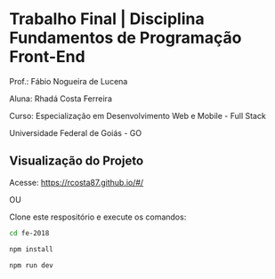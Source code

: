 # Trabalho Final | Disciplina Fundamentos de Programação Front-End

Prof.: Fábio Nogueira de Lucena

Aluna: Rhadá Costa Ferreira

Curso: Especialização em Desenvolvimento Web e Mobile - Full Stack

Universidade Federal de Goiás - GO

## Visualização do Projeto

Acesse: https://rcosta87.github.io/#/

OU

Clone este respositório e execute os comandos:

```bash
cd fe-2018

npm install

npm run dev
```
